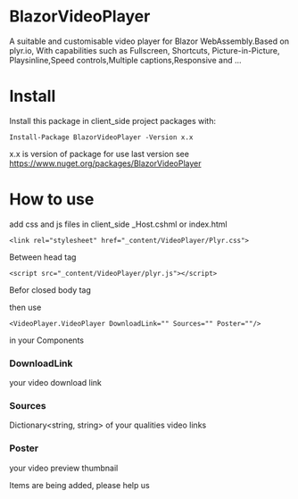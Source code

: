 # BlazorVideoPlayer
A suitable and customisable video player for Blazor WebAssembly.Based on plyr.io, With capabilities such as Fullscreen, Shortcuts, Picture-in-Picture, Playsinline,Speed controls,Multiple captions,Responsive and ...

# Install
Install this package in client_side project packages with:
```
Install-Package BlazorVideoPlayer -Version x.x
``` 
x.x is version of package for use last version see https://www.nuget.org/packages/BlazorVideoPlayer

# How to use
add css and js files in client_side _Host.cshml or index.html
```
<link rel="stylesheet" href="_content/VideoPlayer/Plyr.css">
```
Between head tag


```
<script src="_content/VideoPlayer/plyr.js"></script>
```
Befor closed body tag

then use 
```
<VideoPlayer.VideoPlayer DownloadLink="" Sources="" Poster=""/>
```
in your Components

### DownloadLink
your video download link

### Sources
Dictionary<string, string> of your qualities video links

### Poster
your video preview thumbnail

Items are being added, please help us
